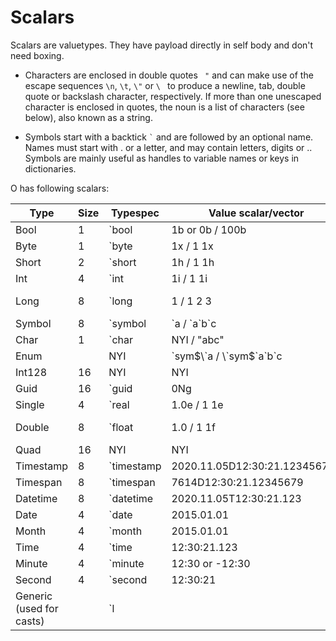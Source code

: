 # Scalars

Scalars are valuetypes. They have payload directly in self body and don't need boxing.

- Characters are enclosed in double quotes ``` "``` and can make use of the escape sequences `\n`, `\t`, `\"` or `\ ` to produce a newline, tab, double quote or backslash character, respectively. If more than one unescaped character is enclosed in quotes, the noun is a list of characters (see below), also known as a string.

- Symbols start with a backtick ``` ` ``` and are followed by an optional name. Names must start with . or a letter, and may contain letters, digits or .. Symbols are mainly useful as handles to variable names or keys in dictionaries.

O has following scalars:

| Type | Size |Typespec | Value scalar/vector | Null | Infinity |
| --- | --- | --- | --- | --- | --- |
| Bool |1| \`bool | 1b or 0b / 100b | | |
| Byte |1| \`byte | 1x / 1 1x | 0Nx | 0Wx |
| Short |2| \`short | 1h / 1 1h | 0Nh | 0Wh |
| Int |4|\`int | 1i / 1 1i | 0Ni | 0Wi |
| Long |8|\`long | 1 / 1 2 3 | 0N / 0Nj | 0W / 0Wj |
| Symbol |8| \`symbol | \`a / \`a\`b\`c | \` | |
| Char |1| \`char | NYI / "abc" | | |
| Enum | | NYI  | \`sym$\`a / \`sym$\`a\`b\`c | \`sym$\` | |
| Int128 |16| NYI | NYI | | |
| Guid |16| \`guid | 0Ng | 0Ng | |
| Single |4| \`real | 1.0e / 1 1e | 0Ne | 0We |
| Double |8| \`float | 1.0 / 1 1f | 0n / 0Nf | 0w / 0Wf |
| Quad |16| NYI | NYI | | |
| Timestamp |8| \`timestamp | 2020.11.05D12:30:21.123456789 | 0Np | 0Wp |
| Timespan |8| \`timespan | 7614D12:30:21.12345679 | 0Nn | 0Wn |
| Datetime |8| \`datetime | 2020.11.05T12:30:21.123 | 0Nz | 0Wz |
| Date |4| \`date | 2015.01.01 | 0Nd | 0Wd |
| Month |4| \`month | 2015.01.01 | 0Nm | 0Wm |
| Time |4| \`time | 12:30:21.123 | 0Nt | 0Wt |
| Minute |4| \`minute | 12:30 or -12:30 | 0Nu | 0Wu |
| Second |4| \`second | 12:30:21 | 0Nv | 0Wv |
| Generic (used for casts) | | \`l | | 0N0 - generic null | |
